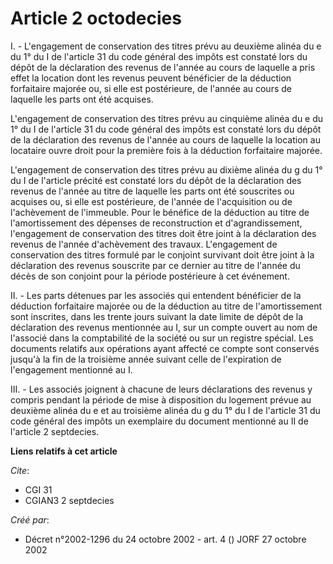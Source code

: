 # Article 2 octodecies

I. - L'engagement de conservation des titres prévu au deuxième alinéa du e du 1° du I de l'article 31 du code général des
impôts est constaté lors du dépôt de la déclaration des revenus de l'année au cours de laquelle a pris effet la location dont
les revenus peuvent bénéficier de la déduction forfaitaire majorée ou, si elle est postérieure, de l'année au cours de
laquelle les parts ont été acquises.

L'engagement de conservation des titres prévu au cinquième alinéa du e du 1° du I de l'article 31 du code général des impôts
est constaté lors du dépôt de la déclaration des revenus de l'année au cours de laquelle la location au locataire ouvre droit
pour la première fois à la déduction forfaitaire majorée.

L'engagement de conservation des titres prévu au dixième alinéa du g du 1° du I de l'article précité est constaté lors du
dépôt de la déclaration des revenus de l'année au titre de laquelle les parts ont été souscrites ou acquises ou, si elle est
postérieure, de l'année de l'acquisition ou de l'achèvement de l'immeuble. Pour le bénéfice de la déduction au titre de
l'amortissement des dépenses de reconstruction et d'agrandissement, l'engagement de conservation des titres doit être joint à
la déclaration des revenus de l'année d'achèvement des travaux. L'engagement de conservation des titres formulé par le
conjoint survivant doit être joint à la déclaration des revenus souscrite par ce dernier au titre de l'année du décès de son
conjoint pour la période postérieure à cet événement.

II. - Les parts détenues par les associés qui entendent bénéficier de la déduction forfaitaire majorée ou de la déduction au
titre de l'amortissement sont inscrites, dans les trente jours suivant la date limite de dépôt de la déclaration des revenus
mentionnée au I, sur un compte ouvert au nom de l'associé dans la comptabilité de la société ou sur un registre spécial. Les
documents relatifs aux opérations ayant affecté ce compte sont conservés jusqu'à la fin de la troisième année suivant celle
de l'expiration de l'engagement mentionné au I.

III. - Les associés joignent à chacune de leurs déclarations des revenus y compris pendant la période de mise à disposition
du logement prévue au deuxième alinéa du e et au troisième alinéa du g du 1° du I de l'article 31 du code général des impôts
un exemplaire du document mentionné au II de l'article 2 septdecies.

**Liens relatifs à cet article**

_Cite_:

  - CGI 31
  - CGIAN3 2 septdecies

_Créé par_:

  - Décret n°2002-1296 du 24 octobre 2002 - art. 4 () JORF 27 octobre 2002
